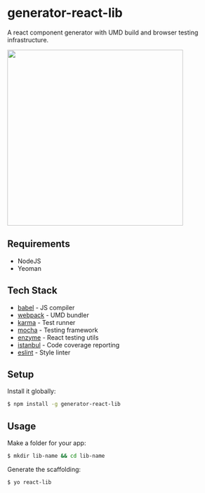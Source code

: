 # generator-react-lib

A react component generator with UMD build and browser testing infrastructure.

<img src='https://www.dropbox.com/s/gzfwpv8zt2ckm74/generator-react-lib.jpg?raw=1' width='400px'>

## Requirements

+ NodeJS
+ Yeoman

## Tech Stack

* [babel](https://babeljs.io/) - JS compiler
* [webpack](https://webpack.github.io/) - UMD bundler
* [karma](https://github.com/karma-runner/karma) - Test runner
* [mocha](https://mochajs.org/) - Testing framework
* [enzyme](https://github.com/airbnb/enzyme) - React testing utils
* [istanbul](https://github.com/gotwarlost/istanbul) - Code coverage reporting
* [eslint](http://eslint.org/) - Style linter

## Setup

Install it globally:

```sh
$ npm install -g generator-react-lib
```

## Usage

Make a folder for your app:

```sh
$ mkdir lib-name && cd lib-name
```

Generate the scaffolding:

```sh
$ yo react-lib
```
